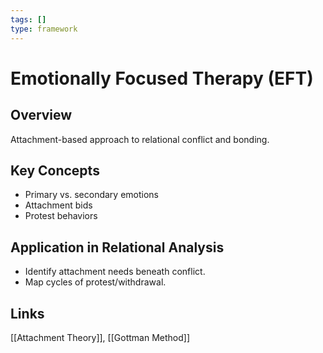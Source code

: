 ```yaml
---
tags: []
type: framework
---
```


<!-- @format -->

# Emotionally Focused Therapy (EFT)

## Overview

Attachment-based approach to relational conflict and bonding.

## Key Concepts

- Primary vs. secondary emotions
- Attachment bids
- Protest behaviors

## Application in Relational Analysis

- Identify attachment needs beneath conflict.
- Map cycles of protest/withdrawal.

## Links

[[Attachment Theory]], [[Gottman Method]]

